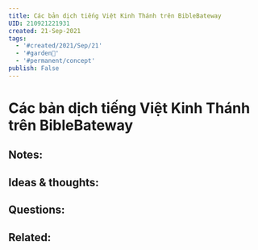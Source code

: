 ```yaml
---
title: Các bản dịch tiếng Việt Kinh Thánh trên BibleBateway
UID: 210921221931
created: 21-Sep-2021
tags:
  - '#created/2021/Sep/21'
  - '#garden🏡'
  - '#permanent/concept'
publish: False
---
```

# Các bản dịch tiếng Việt Kinh Thánh trên BibleBateway

## Notes:


## Ideas & thoughts:

## Questions:

## Related:
